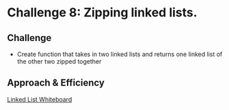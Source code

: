 # Challenge 8: Zipping linked lists.

## Challenge
- Create function that takes in two linked lists and returns one linked list of the other two zipped together

## Approach & Efficiency
[Linked List Whiteboard](linked_list_zip/Linked-list-zip.png)
